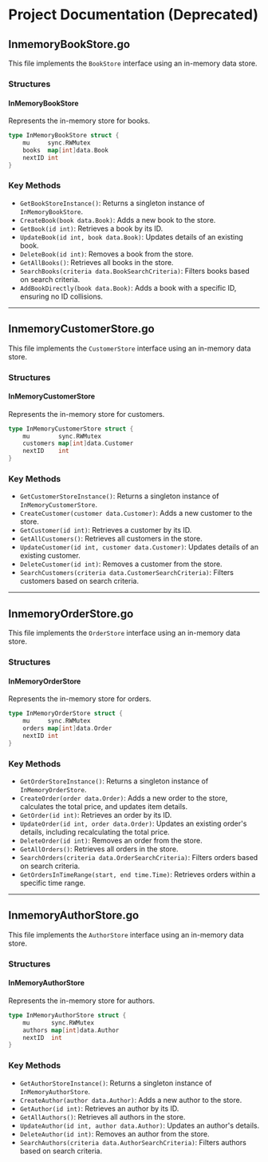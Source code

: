 # Project Documentation (Deprecated)

## InmemoryBookStore.go

This file implements the `BookStore` interface using an in-memory data store.

### Structures

#### InMemoryBookStore
Represents the in-memory store for books.
```go
type InMemoryBookStore struct {
    mu     sync.RWMutex
    books  map[int]data.Book
    nextID int
}
```

### Key Methods
- `GetBookStoreInstance()`: Returns a singleton instance of `InMemoryBookStore`.
- `CreateBook(book data.Book)`: Adds a new book to the store.
- `GetBook(id int)`: Retrieves a book by its ID.
- `UpdateBook(id int, book data.Book)`: Updates details of an existing book.
- `DeleteBook(id int)`: Removes a book from the store.
- `GetAllBooks()`: Retrieves all books in the store.
- `SearchBooks(criteria data.BookSearchCriteria)`: Filters books based on search criteria.
- `AddBookDirectly(book data.Book)`: Adds a book with a specific ID, ensuring no ID collisions.

---

## InmemoryCustomerStore.go

This file implements the `CustomerStore` interface using an in-memory data store.

### Structures

#### InMemoryCustomerStore
Represents the in-memory store for customers.
```go
type InMemoryCustomerStore struct {
    mu        sync.RWMutex
    customers map[int]data.Customer
    nextID    int
}
```

### Key Methods
- `GetCustomerStoreInstance()`: Returns a singleton instance of `InMemoryCustomerStore`.
- `CreateCustomer(customer data.Customer)`: Adds a new customer to the store.
- `GetCustomer(id int)`: Retrieves a customer by its ID.
- `GetAllCustomers()`: Retrieves all customers in the store.
- `UpdateCustomer(id int, customer data.Customer)`: Updates details of an existing customer.
- `DeleteCustomer(id int)`: Removes a customer from the store.
- `SearchCustomers(criteria data.CustomerSearchCriteria)`: Filters customers based on search criteria.

---

## InmemoryOrderStore.go

This file implements the `OrderStore` interface using an in-memory data store.

### Structures

#### InMemoryOrderStore
Represents the in-memory store for orders.
```go
type InMemoryOrderStore struct {
    mu     sync.RWMutex
    orders map[int]data.Order
    nextID int
}
```

### Key Methods
- `GetOrderStoreInstance()`: Returns a singleton instance of `InMemoryOrderStore`.
- `CreateOrder(order data.Order)`: Adds a new order to the store, calculates the total price, and updates item details.
- `GetOrder(id int)`: Retrieves an order by its ID.
- `UpdateOrder(id int, order data.Order)`: Updates an existing order's details, including recalculating the total price.
- `DeleteOrder(id int)`: Removes an order from the store.
- `GetAllOrders()`: Retrieves all orders in the store.
- `SearchOrders(criteria data.OrderSearchCriteria)`: Filters orders based on search criteria.
- `GetOrdersInTimeRange(start, end time.Time)`: Retrieves orders within a specific time range.

---

## InmemoryAuthorStore.go

This file implements the `AuthorStore` interface using an in-memory data store.

### Structures

#### InMemoryAuthorStore
Represents the in-memory store for authors.
```go
type InMemoryAuthorStore struct {
    mu      sync.RWMutex
    authors map[int]data.Author
    nextID  int
}
```

### Key Methods
- `GetAuthorStoreInstance()`: Returns a singleton instance of `InMemoryAuthorStore`.
- `CreateAuthor(author data.Author)`: Adds a new author to the store.
- `GetAuthor(id int)`: Retrieves an author by its ID.
- `GetAllAuthors()`: Retrieves all authors in the store.
- `UpdateAuthor(id int, author data.Author)`: Updates an author's details.
- `DeleteAuthor(id int)`: Removes an author from the store.
- `SearchAuthors(criteria data.AuthorSearchCriteria)`: Filters authors based on search criteria.

